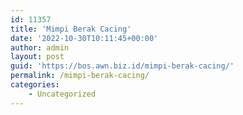 ```yaml
---
id: 11357
title: 'Mimpi Berak Cacing'
date: '2022-10-30T10:11:45+00:00'
author: admin
layout: post
guid: 'https://bos.awn.biz.id/mimpi-berak-cacing/'
permalink: /mimpi-berak-cacing/
categories:
    - Uncategorized
---
```


